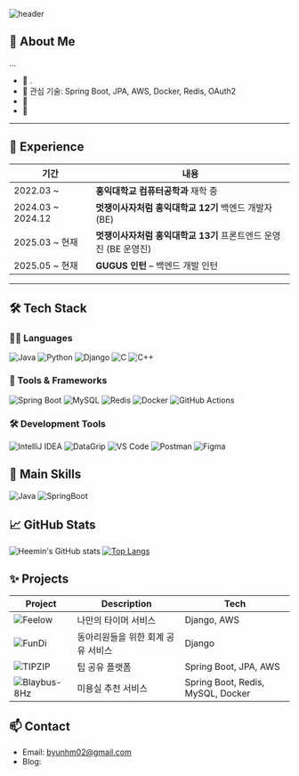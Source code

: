 ![header](https://capsule-render.vercel.app/api?type=waving&color=gradient&height=300&section=header&text=Hi!%20%0AIt's%20heemin's%20github%20🤗&fontSize=40)

## 👋 About Me
...  

- 🔭 .
- 🌱 관심 기술: Spring Boot, JPA, AWS, Docker, Redis, OAuth2
- 🧠
- 💬

---

## 💼 Experience

| 기간 | 내용 |
|------|------|
| 2022.03 ~ | **홍익대학교 컴퓨터공학과** 재학 중 |
| 2024.03 ~ 2024.12 | **멋쟁이사자처럼 홍익대학교 12기** 백엔드 개발자 (BE) |
| 2025.03 ~ 현재 | **멋쟁이사자처럼 홍익대학교 13기** 프론트엔드 운영진 (BE 운영진) |
| 2025.05 ~ 현재 | **GUGUS 인턴** – 백엔드 개발 인턴 |

---

## 🛠️ Tech Stack

### 🧑‍💻 Languages
![Java](https://img.shields.io/badge/Java-007396?style=flat-square&logo=OpenJDK&logoColor=white)
![Python](https://img.shields.io/badge/Python-3776AB?style=flat-square&logo=python&logoColor=white)
![Django](https://img.shields.io/badge/Django-092E20?style=flat-square&logo=django&logoColor=white)
![C](https://img.shields.io/badge/C-A8B9CC?style=flat-square&logo=c&logoColor=white)
![C++](https://img.shields.io/badge/C++-00599C?style=flat-square&logo=c%2B%2B&logoColor=white)

### 🔧 Tools & Frameworks
![Spring Boot](https://img.shields.io/badge/Spring%20Boot-6DB33F?style=flat-square&logo=Spring-Boot&logoColor=white)
![MySQL](https://img.shields.io/badge/MySQL-4479A1?style=flat-square&logo=MySQL&logoColor=white)
![Redis](https://img.shields.io/badge/Redis-DC382D?style=flat-square&logo=Redis&logoColor=white)
![Docker](https://img.shields.io/badge/Docker-2496ED?style=flat-square&logo=Docker&logoColor=white)
![GitHub Actions](https://img.shields.io/badge/GitHub%20Actions-2088FF?style=flat-square&logo=github-actions&logoColor=white)

### 🛠️ Development Tools
![IntelliJ IDEA](https://img.shields.io/badge/IntelliJ%20IDEA-000000?style=flat-square&logo=intellijidea&logoColor=white)
![DataGrip](https://img.shields.io/badge/DataGrip-000000?style=flat-square&logo=datagrip&logoColor=white)
![VS Code](https://img.shields.io/badge/VS%20Code-007ACC?style=flat-square&logo=visualstudiocode&logoColor=white)
![Postman](https://img.shields.io/badge/Postman-FF6C37?style=flat-square&logo=postman&logoColor=white)
![Figma](https://img.shields.io/badge/Figma-F24E1E?style=flat-square&logo=figma&logoColor=white)

<!-- 강제로 보여주고 싶은 언어 강조 -->
## 💬 Main Skills
![Java](https://img.shields.io/badge/-Java-007396?style=for-the-badge&logo=java&logoColor=white)
![SpringBoot](https://img.shields.io/badge/-SpringBoot-6DB33F?style=for-the-badge&logo=spring-boot&logoColor=white)

## 📈 GitHub Stats
![Heemin's GitHub stats](https://github-readme-stats.vercel.app/api?username=byunhm02&show_icons=true&theme=tokyonight)
[![Top Langs](https://github-readme-stats.vercel.app/api/top-langs/?username=byunhm02&layout=compact&theme=tokyonight)](https://github.com/anuraghazra/github-readme-stats)

## ✨ Projects
| Project | Description | Tech |
|--------|-------------|------|
|![Feelow](https://github.com/Likelion-Feelow/Feelow-Server)  | 나만의 타이머 서비스 | Django, AWS |
|![FunDi](https://github.com/2024SINCHON-FunDI/Back-End)  | 동아리원들을 위한 회계 공유 서비스 | Django |
|![TIPZIP](https://github.com/byunhm02/TIPZIP_BE) | 팁 공유 플랫폼 | Spring Boot, JPA, AWS |
|![Blaybus-8Hz](https://github.com/Blaybus-8Hz/BE) | 미용실 추천 서비스 | Spring Boot, Redis, MySQL, Docker |

## 📫 Contact
- Email: byunhm02@gmail.com
- Blog: 

